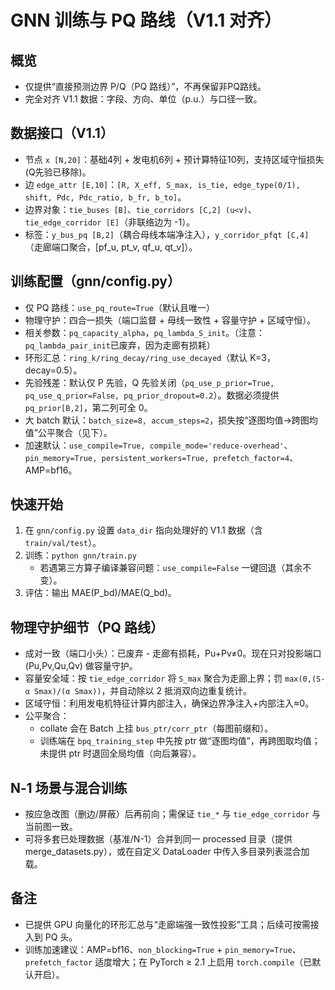 # GNN 训练与 PQ 路线（V1.1 对齐）

## 概览
- 仅提供“直接预测边界 P/Q（PQ 路线）”，不再保留非PQ路线。
- 完全对齐 V1.1 数据：字段、方向、单位（p.u.）与口径一致。

## 数据接口（V1.1）
- 节点 `x [N,20]`：基础4列 + 发电机6列 + 预计算特征10列，支持区域守恒损失 (Q先验已移除)。
- 边 `edge_attr [E,10]`：`[R, X_eff, S_max, is_tie, edge_type(0/1), shift, Pdc, Pdc_ratio, b_fr, b_to]`。
- 边界对象：`tie_buses [B]`、`tie_corridors [C,2] (u<v)`、`tie_edge_corridor [E]`（非联络边为 -1）。
- 标签：`y_bus_pq [B,2]`（耦合母线本端净注入），`y_corridor_pfqt [C,4]`（走廊端口聚合，[pf_u, pt_v, qf_u, qt_v]）。

## 训练配置（gnn/config.py）
- 仅 PQ 路线：`use_pq_route=True`（默认且唯一）
- 物理守护：四合一损失（端口监督 + 母线一致性 + 容量守护 + 区域守恒）。
- 相关参数：`pq_capacity_alpha`，`pq_lambda_S_init`。（注意：`pq_lambda_pair_init`已废弃，因为走廊有损耗）
- 环形汇总：`ring_k/ring_decay/ring_use_decayed`（默认 K=3，decay=0.5）。
- 先验残差：默认仅 P 先验，Q 先验关闭（`pq_use_p_prior=True, pq_use_q_prior=False, pq_prior_dropout=0.2`）。数据必须提供 `pq_prior[B,2]`，第二列可全 0。
- 大 batch 默认：`batch_size=8, accum_steps=2`，损失按“逐图均值→跨图均值”公平聚合（见下）。
- 加速默认：`use_compile=True, compile_mode='reduce-overhead'`、`pin_memory=True, persistent_workers=True, prefetch_factor=4`、AMP=bf16。

## 快速开始
1) 在 `gnn/config.py` 设置 `data_dir` 指向处理好的 V1.1 数据（含 `train/val/test`）。
2) 训练：`python gnn/train.py`
   - 若遇第三方算子编译兼容问题：`use_compile=False` 一键回退（其余不变）。
3) 评估：输出 MAE(P_bd)/MAE(Q_bd)。

## 物理守护细节（PQ 路线）
- 成对一致（端口小头）：已废弃 - 走廊有损耗，Pu+Pv≠0。现在只对投影端口 (Pu,Pv,Qu,Qv) 做容量守护。
- 容量安全域：按 `tie_edge_corridor` 将 `S_max` 聚合为走廊上界；罚 `max(0,(S-α Smax)/(α Smax))`，并自动除以 2 抵消双向边重复统计。
- 区域守恒：利用发电机特征计算内部注入，确保边界净注入+内部注入≈0。
- 公平聚合：
  - collate 会在 Batch 上挂 `bus_ptr/corr_ptr`（每图前缀和）。
  - 训练端在 `bpq_training_step` 中先按 ptr 做“逐图均值”，再跨图取均值；未提供 ptr 时退回全局均值（向后兼容）。

## N‑1 场景与混合训练
- 按应急改图（删边/屏蔽）后再前向；需保证 `tie_*` 与 `tie_edge_corridor` 与当前图一致。
- 可将多套已处理数据（基准/N-1）合并到同一 processed 目录（提供 merge_datasets.py），或在自定义 DataLoader 中传入多目录列表混合加载。

## 备注
- 已提供 GPU 向量化的环形汇总与“走廊端强一致性投影”工具；后续可按需接入到 PQ 头。
- 训练加速建议：AMP=bf16、`non_blocking=True` + `pin_memory=True`、`prefetch_factor` 适度增大；在 PyTorch ≥ 2.1 上启用 `torch.compile`（已默认开启）。
